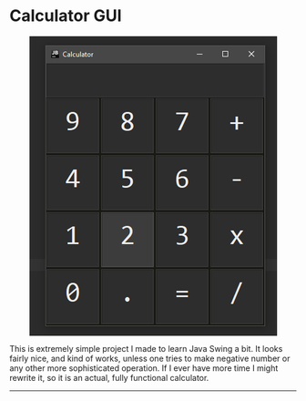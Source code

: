 # Calculator GUI

<p align="center">
    <img align="center" src="Calculator_GUI.png"></img>
</p>


This is extremely simple project I made to learn Java Swing a bit. It looks fairly nice, and kind of works, unless one tries to make negative number or any other more sophisticated operation. 
If I ever have more time I might rewrite it, so it is an actual, fully functional calculator. 

---

